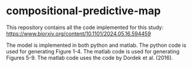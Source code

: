 # compositional-predictive-map

This repository contains all the code implemented for this study:\
https://www.biorxiv.org/content/10.1101/2024.05.16.594459

The model is implemented in both python and matlab. The python code is used for generating Figure 1-4. The matlab code is used for generating Figures 5-9. The matlab code uses the code by Dordek et al. (2016).
 